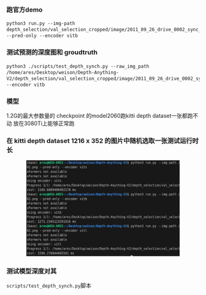 ### 跑官方demo
```
python3 run.py --img-path depth_selection/val_selection_cropped/image/2011_09_26_drive_0002_sync_image_0000000008_image_03.png --pred-only --encoder vitb 

```
### 测试预测的深度图和 groudtruth
```
python3 ./scripts/test_depth_synch.py --raw_img_path /home/ares/Desktop/weison/Depth-Anything-V2/depth_selection/val_selection_cropped/image/2011_09_26_drive_0002_sync_image_0000000005_image_02.png --encoder vitb
```

### 模型
1.2G的最大参数量的 checkpoint 的model2060跑kitti depth dataset一张都跑不动
放在3080Ti上能够正常跑

### 在 kitti depth dataset 1216 x 352 的图片中随机选取一张测试运行时长
<div style="text-align:center;">
 <img src="assets/test_runtime.png" width="400" height="250">
</div>

### 测试模型深度对其
```scripts/test_depth_synch.py```脚本

